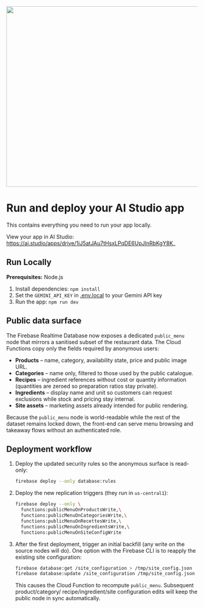 <div align="center">
<img width="1200" height="475" alt="GHBanner" src="https://github.com/user-attachments/assets/0aa67016-6eaf-458a-adb2-6e31a0763ed6" />
</div>

# Run and deploy your AI Studio app

This contains everything you need to run your app locally.

View your app in AI Studio: https://ai.studio/apps/drive/1iJ5atJAu7tHsxLPqDE6UpJlnRbKgY8K_

## Run Locally

**Prerequisites:**  Node.js


1. Install dependencies:
   `npm install`
2. Set the `GEMINI_API_KEY` in [.env.local](.env.local) to your Gemini API key
3. Run the app:
   `npm run dev`

## Public data surface

The Firebase Realtime Database now exposes a dedicated `public_menu` node that mirrors a
sanitised subset of the restaurant data. The Cloud Functions copy only the fields required by
anonymous users:

- **Products** – name, category, availability state, price and public image URL.
- **Categories** – name only, filtered to those used by the public catalogue.
- **Recipes** – ingredient references without cost or quantity information (quantities are
  zeroed so preparation ratios stay private).
- **Ingredients** – display name and unit so customers can request exclusions while stock and
  pricing stay internal.
- **Site assets** – marketing assets already intended for public rendering.

Because the `public_menu` node is world-readable while the rest of the dataset remains locked
down, the front-end can serve menu browsing and takeaway flows without an authenticated role.

## Deployment workflow

1. Deploy the updated security rules so the anonymous surface is read-only:
   ```bash
   firebase deploy --only database:rules
   ```
2. Deploy the new replication triggers (they run in `us-central1`):
   ```bash
   firebase deploy --only \
     functions:publicMenuOnProductsWrite,\
     functions:publicMenuOnCategoriesWrite,\
     functions:publicMenuOnRecettesWrite,\
     functions:publicMenuOnIngredientsWrite,\
     functions:publicMenuOnSiteConfigWrite
   ```
3. After the first deployment, trigger an initial backfill (any write on the source nodes will
   do). One option with the Firebase CLI is to reapply the existing site configuration:
   ```bash
   firebase database:get /site_configuration > /tmp/site_config.json
   firebase database:update /site_configuration /tmp/site_config.json
   ```
   This causes the Cloud Function to recompute `public_menu`. Subsequent product/category/
   recipe/ingredient/site configuration edits will keep the public node in sync automatically.

